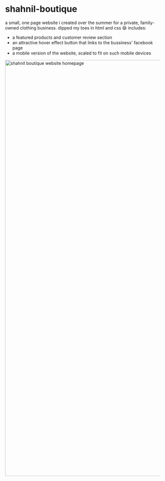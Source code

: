 # shahnil-boutique
a small, one page website i created over the summer for a private, family-owned clothing business. dipped my toes in html and css 😄
includes:
- a featured products and customer review section
- an attractive hover effect button that links to the bussiness' facebook page
- a mobile version of the website, scaled to fit on such mobile devices 

<img width="1355" alt="shahnil boutique website homepage" src="https://user-images.githubusercontent.com/90479534/188519186-d9ce8b61-28dd-44f9-8222-d14a7dd91038.png">
